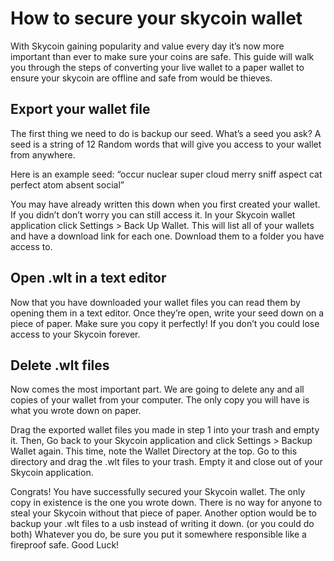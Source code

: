 # How to secure your skycoin wallet

With Skycoin gaining popularity and value every day it’s now more important than ever to make sure your coins are safe. This guide will walk you through the steps of converting your live wallet to a paper wallet to ensure your skycoin are offline and safe from would be thieves.

## Export your wallet file
The first thing we need to do is backup our seed. What’s a seed you ask? A seed is a string of 12 Random words that will give you access to your wallet from anywhere. 

Here is an example seed:
“occur nuclear super cloud merry sniff aspect cat perfect atom absent social”

You may have already written this down when you first created your wallet. If you didn’t don’t worry you can still access it. In your Skycoin wallet application click Settings > Back Up Wallet. This will list all of your wallets and have a download link for each one. Download them to a folder you have access to. 

## Open .wlt in a text editor
Now that you have downloaded your wallet files you can read them by opening them in a text editor. Once they’re open, write your seed down on a piece of paper. Make sure you copy it perfectly! If you don’t you could lose access to your Skycoin forever.

## Delete .wlt files
Now comes the most important part. We are going to delete any and all copies of your wallet from your computer. The only copy you will have is what you wrote down on paper.

Drag the exported wallet files you made in step 1 into your trash and empty it. Then, Go back to your Skycoin application and click Settings > Backup Wallet again. This time, note the Wallet Directory at the top. Go to this directory and drag the .wlt files to your trash. Empty it and close out of your Skycoin application.

Congrats! You have successfully secured your Skycoin wallet. The only copy in existence is the one you wrote down. There is no way for anyone to steal your Skycoin without that piece of paper. Another option would be to backup your .wlt files to a usb instead of writing it down. (or you could do both) Whatever you do, be sure you put it somewhere responsible like a fireproof safe. Good Luck!